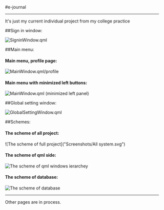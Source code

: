 #e-journal
***
It's just my current individual project from my college practice

##Sign in window:

![SigninWindow.qml]("Screenshots/AuthPage.jpeg")

##Main menu:

#### Main menu, profile page:

![MainWindow.qml/profile]("Screenshots/MainWindow_Profile.jpeg")

#### Main menu with minimized left buttons:

![MainWindow.qml (minimized left panel)]("Screenshots/MinimizeLeftPanel.jpeg")

##Global setting window:

![GlobalSettingWindow.qml](Screenshots/GlobalSettingWindow.jpg")

##Schemes:
#### The scheme of all project:

![The scheme of full project]("Screenshots/All system.svg")

#### The scheme of qml side:

![The scheme of qml windows ierarchey]("Screenshots/Front-End.svg")

#### The scheme of database:

![The scheme of database]("Screenshots/e_journal_db_view.svg")


***

Other pages are in process.
